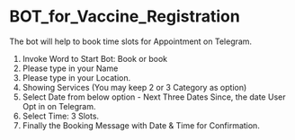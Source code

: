 # BOT_for_Vaccine_Registration
The bot will help to book time slots for Appointment on Telegram.

1. Invoke Word to Start Bot: Book or book
2. Please type in your Name
3. Please type in your Location.
4. Showing Services (You may keep 2 or 3 Category as option)
5. Select Date from below option - Next Three Dates Since, the date User Opt in on
Telegram.
6. Select Time: 3 Slots.
7. Finally the Booking Message with Date & Time for Confirmation.
